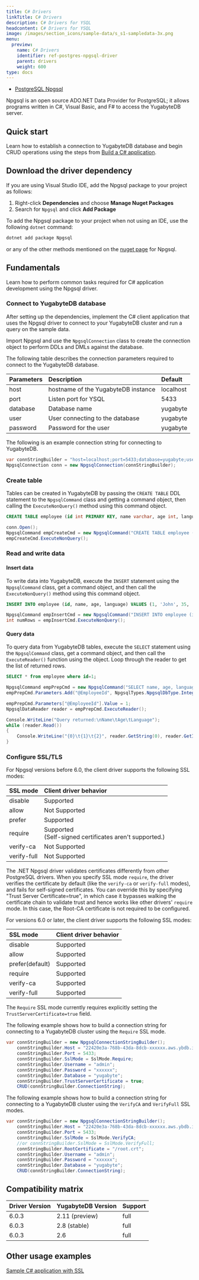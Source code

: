 ```yaml
---
title: C# Drivers
linkTitle: C# Drivers
description: C# Drivers for YSQL
headcontent: C# Drivers for YSQL
image: /images/section_icons/sample-data/s_s1-sampledata-3x.png
menu:
  preview:
    name: C# Drivers
    identifier: ref-postgres-npgsql-driver
    parent: drivers
    weight: 600
type: docs
---
```


<ul class="nav nav-tabs-alt nav-tabs-yb">

  <li >
    <a href="/preview/reference/drivers/csharp/postgres-npgsql-reference/" class="nav-link active">
      <i class="icon-postgres" aria-hidden="true"></i>
      PostgreSQL Npgsql
    </a>
  </li>

</ul>

Npgsql is an open source ADO.NET Data Provider for PostgreSQL; it allows programs written in C#, Visual Basic, and F# to access the YugabyteDB server.

## Quick start

Learn how to establish a connection to YugabyteDB database and begin CRUD operations using the steps from [Build a C# application](../../../../quick-start/build-apps/csharp/ysql).

## Download the driver dependency

If you are using Visual Studio IDE, add the Npgsql package to your project as follows:

1. Right-click **Dependencies** and choose **Manage Nuget Packages**
1. Search for `Npgsql` and click **Add Package**

To add the Npgsql package to your project when not using an IDE, use the following `dotnet` command:

```csharp
dotnet add package Npgsql
```

or any of the other methods mentioned on the [nuget page](https://www.nuget.org/packages/Npgsql/) for Npgsql.

## Fundamentals

Learn how to perform common tasks required for C# application development using the Npgsql driver.

### Connect to YugabyteDB database

After setting up the dependencies, implement the C# client application that uses the Npgsql driver to connect to your YugabyteDB cluster and run a query on the sample data.

Import Npgsql and use the `NpgsqlConnection` class to create the connection object to perform DDLs and DMLs against the database.

The following table describes the connection parameters required to connect to the YugabyteDB database.

| Parameters | Description | Default |
| :---------- | :---------- | :------ |
| host  | hostname of the YugabyteDB instance | localhost
| port |  Listen port for YSQL | 5433
| database | Database name | yugabyte
| user | User connecting to the database | yugabyte
| password | Password for the user | yugabyte

The following is an example connection string for connecting to YugabyteDB.

```csharp
var connStringBuilder = "host=localhost;port=5433;database=yugabyte;user id=yugabyte;password="
NpgsqlConnection conn = new NpgsqlConnection(connStringBuilder);
```
### Create table

Tables can be created in YugabyteDB by passing the `CREATE TABLE` DDL statement to the `NpgsqlCommand` class and getting a command object, then calling the `ExecuteNonQuery()` method using this command object.

```sql
CREATE TABLE employee (id int PRIMARY KEY, name varchar, age int, language varchar)
```

```csharp
conn.Open();
NpgsqlCommand empCreateCmd = new NpgsqlCommand("CREATE TABLE employee (id int PRIMARY KEY, name varchar, age int, language varchar);", conn);
empCreateCmd.ExecuteNonQuery();
```

### Read and write data

#### Insert data

To write data into YugabyteDB, execute the `INSERT` statement using the `NpgsqlCommand` class, get a command object, and then call the `ExecuteNonQuery()` method using this command object.

```sql
INSERT INTO employee (id, name, age, language) VALUES (1, 'John', 35, 'CSharp');
```

```csharp
NpgsqlCommand empInsertCmd = new NpgsqlCommand("INSERT INTO employee (id, name, age, language) VALUES (1, 'John', 35, 'CSharp');", conn);
int numRows = empInsertCmd.ExecuteNonQuery();
```

#### Query data

To query data from YugabyteDB tables, execute the `SELECT` statement using the `NpgsqlCommand` class, get a command object, and then call the `ExecuteReader()` function using the object. Loop through the reader to get the list of returned rows.

```sql
SELECT * from employee where id=1;
```

```csharp
NpgsqlCommand empPrepCmd = new NpgsqlCommand("SELECT name, age, language FROM employee WHERE id = @EmployeeId", conn);
empPrepCmd.Parameters.Add("@EmployeeId", NpgsqlTypes.NpgsqlDbType.Integer);

empPrepCmd.Parameters["@EmployeeId"].Value = 1;
NpgsqlDataReader reader = empPrepCmd.ExecuteReader();

Console.WriteLine("Query returned:\nName\tAge\tLanguage");
while (reader.Read())
{
    Console.WriteLine("{0}\t{1}\t{2}", reader.GetString(0), reader.GetInt32(1), reader.GetString(2));
}
```

### Configure SSL/TLS

For Npgsql versions before 6.0, the client driver supports the following SSL modes:

| SSL mode | Client driver behavior |
| :------- | :--------------------- |
| disable | Supported |
| allow | Not Supported |
| prefer | Supported |
| require | Supported <br/> (Self-signed certificates aren't supported.) |
| verify-ca | Not Supported  |
| verify-full | Not Supported |

The .NET Npgsql driver validates certificates differently from other PostgreSQL drivers. When you specify SSL mode `require`, the driver verifies the certificate by default (like the `verify-ca` or `verify-full` modes), and fails for self-signed certificates. You can override this by specifying "Trust Server Certificate=true", in which case it bypasses walking the certificate chain to validate trust and hence works like other drivers' `require` mode. In this case, the Root-CA certificate is not required to be configured.

For versions 6.0 or later, the client driver supports the following SSL modes:

| SSL mode | Client driver behavior |
| :------- | :--------------------- |
| disable | Supported |
| allow | Supported |
| prefer(default) | Supported |
| require | Supported  |
| verify-ca | Supported  |
| verify-full | Supported |

The `Require` SSL mode currently requires explicitly setting the `TrustServerCertificate=true` field.

The following example shows how to build a connection string for connecting to a YugabyteDB cluster using the `Require` SSL mode.

```csharp
var connStringBuilder = new NpgsqlConnectionStringBuilder();
    connStringBuilder.Host = "22420e3a-768b-43da-8dcb-xxxxxx.aws.ybdb.io";
    connStringBuilder.Port = 5433;
    connStringBuilder.SslMode = SslMode.Require;
    connStringBuilder.Username = "admin";
    connStringBuilder.Password = "xxxxxx";
    connStringBuilder.Database = "yugabyte";
    connStringBuilder.TrustServerCertificate = true;
    CRUD(connStringBuilder.ConnectionString);
```

The following example shows how to build a connection string for connecting to a YugabyteDB cluster using the `VerifyCA` and `VerifyFull` SSL modes.

```csharp
var connStringBuilder = new NpgsqlConnectionStringBuilder();
    connStringBuilder.Host = "22420e3a-768b-43da-8dcb-xxxxxx.aws.ybdb.io";
    connStringBuilder.Port = 5433;
    connStringBuilder.SslMode = SslMode.VerifyCA;
    //or connStringBuilder.SslMode = SslMode.VerifyFull;
    connStringBuilder.RootCertificate = "/root.crt";
    connStringBuilder.Username = "admin";
    connStringBuilder.Password = "xxxxxx";
    connStringBuilder.Database = "yugabyte";
    CRUD(connStringBuilder.ConnectionString);
```

## Compatibility matrix

| Driver Version | YugabyteDB Version | Support |
| :------------- | :----------------- | :------ |
| 6.0.3 | 2.11 (preview) | full
| 6.0.3 |  2.8 (stable) | full
| 6.0.3 | 2.6 | full

## Other usage examples

[Sample C# application with SSL](/preview/quick-start/build-apps/csharp/ysql/#create-a-sample-c-application-with-ssl)
